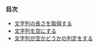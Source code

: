 ### 目次

* [文字列の長さを取得する](https://github.com/siman-man/Manaby/blob/master/document/tips/string/length.md)
* [文字列を空にする](https://github.com/siman-man/Manaby/blob/master/document/tips/string/clear.md)
* [文字列が空かどうかの判定をする](https://github.com/siman-man/Manaby/blob/master/document/tips/string/empty.md)
